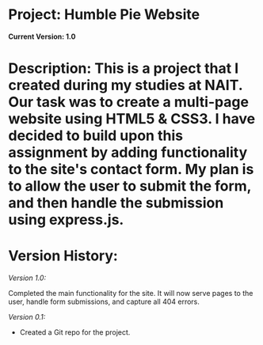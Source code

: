 # Project: Humble Pie Website

**Current Version: 1.0**

# Description: This is a project that I created during my studies at NAIT. Our task was to create a multi-page website using HTML5 & CSS3. I have decided to build upon this assignment by adding functionality to the site's contact form. My plan is to allow the user to submit the form, and then handle the submission using express.js.

# Version History:

_Version 1.0:_

Completed the main functionality for the site. It will now serve pages to the
user, handle form submissions, and capture all 404 errors.

_Version 0.1:_

- Created a Git repo for the project.
